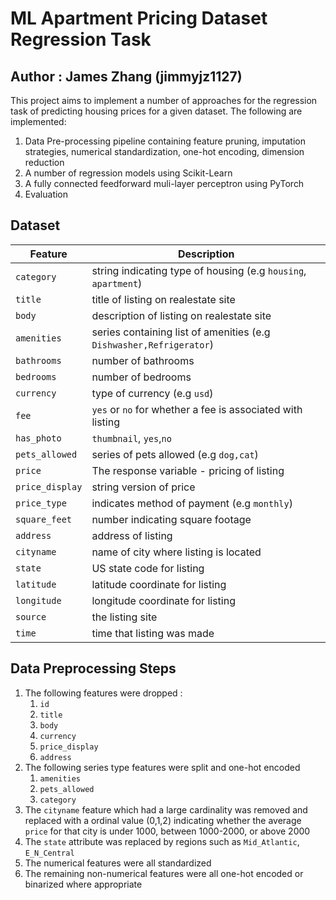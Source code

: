 # ML Apartment Pricing Dataset Regression Task
## Author : James Zhang (jimmyjz1127)

This project aims to implement a number of approaches for the regression task of predicting housing prices for a given dataset.
The following are implemented:  
1) Data Pre-processing pipeline containing feature pruning, imputation strategies, numerical standardization, one-hot encoding, dimension reduction
2) A number of regression models using Scikit-Learn 
3) A fully connected feedforward muli-layer perceptron using PyTorch
4) Evaluation 

## Dataset 
|Feature|Description|
|---|---|
|`category`|string indicating type of housing (e.g `housing`, `apartment`)|
|`title`|title of listing on realestate site|
|`body`|description of listing on realestate site|
|`amenities`|series containing list of amenities (e.g `Dishwasher,Refrigerator`)|
|`bathrooms`|number of bathrooms|
|`bedrooms`|number of bedrooms|
|`currency`|type of currency (e.g `usd`)|
|`fee`|`yes` or `no` for whether a fee is associated with listing|
|`has_photo`|`thumbnail`, `yes`,`no`|
|`pets_allowed`|series of pets allowed (e.g `dog,cat`)|
|`price`|The response variable - pricing of listing|
|`price_display`|string version of price|
|`price_type`|indicates method of payment (e.g `monthly`)|
|`square_feet`|number indicating square footage|
|`address`|address of listing|
|`cityname`|name of city where listing is located|
|`state`|US state code for listing|
|`latitude`|latitude coordinate for listing|
|`longitude`|longitude coordinate for listing|
|`source`|the listing site|
|`time`|time that listing was made|

## Data Preprocessing Steps 
1) The following features were dropped :  
    1) `id`
    2) `title`
    3) `body`
    4) `currency`
    5) `price_display`
    6) `address`
2) The following series type features were split and one-hot encoded 
    1) `amenities`
    2) `pets_allowed`
    3) `category`
3) The `cityname` feature which had a large cardinality was removed and replaced with a ordinal value (0,1,2) indicating whether the average `price` for that city is under 1000, between 1000-2000, or above 2000
4) The `state` attribute was replaced by regions such as `Mid_Atlantic`, `E_N_Central`
5) The numerical features were all standardized
6) The remaining non-numerical features were all one-hot encoded or binarized where appropriate 